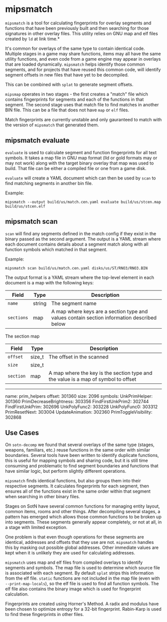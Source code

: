 # mipsmatch


`mipsmatch` is a tool for calculating fingerprints for overlay segments and functions that have been previously built
and then searching for those signatures in other overlay files. This utility relies on GNU map and elf files created by
`ld` at link time.\*

It's common for overlays of the same type to contain identical code. Multiple stages in a game may share functions,
items may all have the same utility functions, and even code from a game engine may appear in overlays that are loaded
dynamically. `mipsmatch` helps identify those common segments, and for projects that have reused this common code, will
identify segment offsets in new files that have yet to be decompiled.

This can be combined with `splat` to generate segment offsets.

`mipsmap` operates in two stages - the first creates a "match" file which contains fingerprints for segments and each of
the functions in that segment. The second stage uses that match file to find matches in another BIN file. This can be a
file that does not have `map` or `elf` files.

Match fingerprints are currently unstable and only gauranteed to match with the version of `mipsmatch` that generated
them.

## mipsmatch evaluate

`evaluate` is used to calculate segment and function fingerprints for all text symbols. It takes a map file in GNU map
format (lld or gold formats may or may not work) along with the target binary overlay that map was used to build. That
file can be either a compiled file or one from a game disk.

`evaluate` will create a YAML document which can then be used by `scan` to find matching segments in another bin file.

Example:

```
mipsmatch --output build/us/match.cen.yaml evaluate build/us/stcen.map build/us/stcen.elf
```

## mipsmatch scan

`scan` will find any segments defined in the match config if they exist in the binary passed as the second argument. The
output is a YAML stream where each document contains details about a segment match along with all function symbols which
matched in that segment.

Example:

```
mipsmatch scan build/us/match.cen.yaml disks/us/ST/RNO3/RNO3.BIN
```

The output format is a YAML stream where the top-level element in each document is a map with the following keys:

| Field      | Type    | Description      |
| ---------- | ------- | ---------------- |
| `name`     | string  | The segment name |
| `sections` | map     | A map where keys are a section type and values contain section information described below |

The section map

| Field     | Type    | Description       |
| --------- | ------- | ----------------- |
| `offset`  | size\_t | The offset in the scanned
| `size`    | size\_t |
| `section` | map     | A map where the key is the section type and the value is a map of symbol to offset |
---
name: prim_helpers
offset: 301360
size: 2096
symbols:
  UnkPrimHelper: 301360
  PrimDecreaseBrightness: 303356
  FindFirstUnkPrim2: 302744
  FindFirstUnkPrim: 302696
  UnkPolyFunc2: 303228
  UnkPolyFunc0: 303312
  PrimResetNext: 303004
  UpdateAnimation: 302360
  PrimToggleVisibility: 302868

## Use Cases

On `sotn-decomp` we found that several overlays of the same type (stages, weapons, familiars, etc.) reuse functions in
the same order with similar boundaries. Several tools have been written to identify duplicate functions, this is useful
for mapping symbols and sharing code, but it is still time consuming and problematic to find segment boundaries and
functions that have similar logic, but perform slightly different operations.

`mipsmatch` finds identical functions, but also groups them into their respective segments. It calculates fingerprints
for each segment, then ensures all of the functions exist in the same order within that segment when searching in other
binary files.

Stages on SotN have several common functions for managing entity layout, common items, rooms and other things. After
decompiling several stages, a pattern has emerged which allows those common functions to be broken up into segments.
These segments generally appear completely, or not at all, in a stage with limited exception.

One problem is that even though operations for these segments are identical, addresses and offsets that they use are
not. `mipsmatch` handles this by masking out possible global addresses. Other immediate values are kept when it is
unlikely they are used for calculating addresses.

`mipsmatch` uses map and elf files from compiled overlays to identify segments and symbols. The map file is used to
determine which source file is associated with each segment. By default `splat` strips this information from the elf
file. `static` functions are not included in the map file (even with `--print-map-locals`), so the elf file is used to
find all function symbols. The elf file also contains the binary image which is used for fingerprint calculation.

Fingerprints are created using Horner's Method. A radix and modulus have been chosen to optimize entropy for a 32-bit
fingerprint. Rabin-Karp is used to find these fingerprints in other files.
